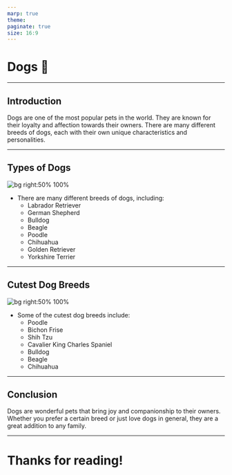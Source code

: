```yaml
---
marp: true
theme:
paginate: true
size: 16:9
---
```


# Dogs 🐶

---

## Introduction

Dogs are one of the most popular pets in the world. They are known for their loyalty and affection towards their owners. There are many different breeds of dogs, each with their own unique characteristics and personalities.

---

## Types of Dogs

![bg right:50% 100%](https://www.collinsdictionary.com/images/full/dog_230497594.jpg)

- There are many different breeds of dogs, including:
  - Labrador Retriever
  - German Shepherd
  - Bulldog
  - Beagle
  - Poodle
  - Chihuahua
  - Golden Retriever
  - Yorkshire Terrier

---

## Cutest Dog Breeds

![bg right:50% 100%](https://paradepets.com/.image/t_share/MTkxMzY1Nzg4NjczMzIwNTQ2/cutest-dog-breeds-jpg.jpg)

- Some of the cutest dog breeds include:
  - Poodle
  - Bichon Frise
  - Shih Tzu
  - Cavalier King Charles Spaniel
  - Bulldog
  - Beagle
  - Chihuahua

---

## Conclusion

Dogs are wonderful pets that bring joy and companionship to their owners. Whether you prefer a certain breed or just love dogs in general, they are a great addition to any family.

---

# <!--fit-->Thanks for reading!
